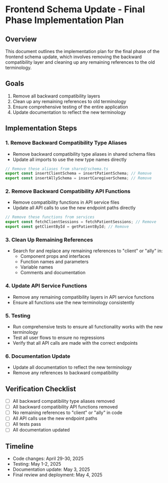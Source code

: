 # Frontend Schema Update - Final Phase Implementation Plan

## Overview

This document outlines the implementation plan for the final phase of the frontend schema update, which involves removing the backward compatibility layer and cleaning up any remaining references to the old terminology.

## Goals

1. Remove all backward compatibility layers
2. Clean up any remaining references to old terminology
3. Ensure comprehensive testing of the entire application
4. Update documentation to reflect the new terminology

## Implementation Steps

### 1. Remove Backward Compatibility Type Aliases

- Remove backward compatibility type aliases in shared schema files
- Update all imports to use the new type names directly

```typescript
// Remove these aliases from shared/schema.ts
export const insertClientSchema = insertPatientSchema; // Remove
export const insertAllySchema = insertCaregiverSchema; // Remove
```

### 2. Remove Backward Compatibility API Functions

- Remove compatibility functions in API service files
- Update all API calls to use the new endpoint paths directly

```typescript
// Remove these functions from services
export const fetchClientSessions = fetchPatientSessions; // Remove
export const getClientById = getPatientById; // Remove
```

### 3. Clean Up Remaining References

- Search for and replace any remaining references to "client" or "ally" in:
  - Component props and interfaces
  - Function names and parameters
  - Variable names
  - Comments and documentation

### 4. Update API Service Functions

- Remove any remaining compatibility layers in API service functions
- Ensure all functions use the new terminology consistently

### 5. Testing

- Run comprehensive tests to ensure all functionality works with the new terminology
- Test all user flows to ensure no regressions
- Verify that all API calls are made with the correct endpoints

### 6. Documentation Update

- Update all documentation to reflect the new terminology
- Remove any references to backward compatibility

## Verification Checklist

- [ ] All backward compatibility type aliases removed
- [ ] All backward compatibility API functions removed
- [ ] No remaining references to "client" or "ally" in code
- [ ] All API calls use the new endpoint paths
- [ ] All tests pass
- [ ] All documentation updated

## Timeline

- Code changes: April 29-30, 2025
- Testing: May 1-2, 2025
- Documentation update: May 3, 2025
- Final review and deployment: May 4, 2025
